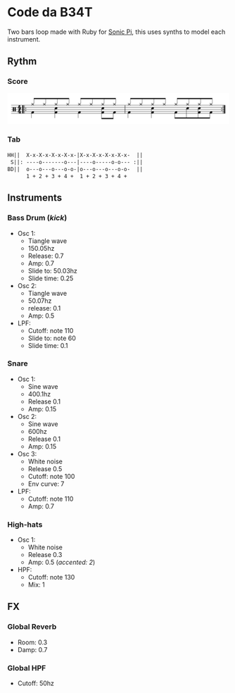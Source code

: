 # Code da B34T

Two bars loop made with Ruby for [Sonic Pi](https://sonic-pi.net/), this uses synths to model each instrument.


## Rythm

### Score

![Punchis-punchis](/score.svg)

### Tab

```
HH||  X-x-X-x-X-x-X-x-|X-x-X-x-X-x-X-x-  ||
 S||: ----o-------o---|----o-----o-o--- :||
BD||  o---o---o---o-o-|o---o---o---o-o-  ||
      1 + 2 + 3 + 4 +  1 + 2 + 3 + 4 +
```

## Instruments

### Bass Drum (_kick_)

- Osc 1:
    - Tiangle wave
    - 150.05hz
    - Release: 0.7
    - Amp: 0.7
    - Slide to: 50.03hz
    - Slide time: 0.25
- Osc 2:
    - Tiangle wave
    - 50.07hz
    - release: 0.1
    - Amp: 0.5
- LPF:
    - Cutoff: note 110
    - Slide to: note 60
    - Slide time: 0.1

### Snare

- Osc 1:
    - Sine wave
    - 400.1hz
    - Release 0.1
    - Amp: 0.15
- Osc 2:
    - Sine wave
    - 600hz
    - Release 0.1
    - Amp: 0.15
- Osc 3:
    - White noise
    - Release 0.5
    - Cutoff: note 100
    - Env curve: 7
- LPF:
    - Cutoff: note 110
    - Amp: 0.7

### High-hats

- Osc 1:
    - White noise
    - Release 0.3
    - Amp: 0.5 (_accented: 2_)
- HPF:
    - Cutoff: note 130
    - Mix: 1


## FX

### Global Reverb

- Room: 0.3
- Damp: 0.7

### Global HPF
- Cutoff: 50hz

